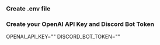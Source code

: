 ### Create .env file 

### Create your OpenAI API Key and Discord Bot Token

OPENAI_API_KEY=""
DISCORD_BOT_TOKEN=""